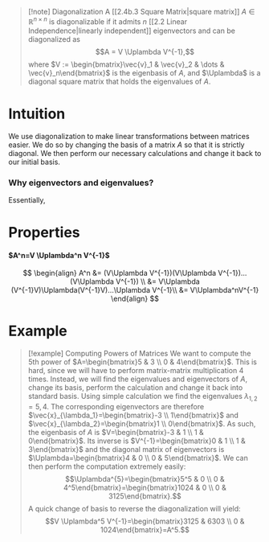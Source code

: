 >[!note] Diagonalization
>A [[2.4b.3 Square Matrix|square matrix]] $A \in \mathbb{R}^{n \times n}$ is diagonalizable if it admits $n$ [[2.2 Linear Independence|linearly independent]] eigenvectors and can be diagonalized as
>$$A = V \Uplambda V^{-1},$$
>where $V := \begin{bmatrix}\vec{v}_1 & \vec{v}_2 & \dots & \vec{v}_n\end{bmatrix}$ is the eigenbasis of $A$, and $\Uplambda$ is a diagonal square matrix that holds the eigenvalues of $A$. 

# Intuition
We use diagonalization to make linear transformations between matrices easier. We do so by changing the basis of a matrix $A$ so that it is strictly diagonal. We then perform our necessary calculations and change it back to our initial basis.
### Why eigenvectors and eigenvalues?
Essentially, 

# Properties
#### $A^n=V \Uplambda^n V^{-1}$
$$
\begin{align}
A^n &= (V\Uplambda V^{-1})(V\Uplambda V^{-1})...(V\Uplambda V^{-1}) \\ 
&=
V\Uplambda (V^{-1}V)\Uplambda(V^{-1}V)...\Uplambda V^{-1}\\
&=
V\Uplambda^nV^{-1}
\end{align}
$$
# Example
>[!example] Computing Powers of Matrices
>We want to compute the 5th power of $A=\begin{bmatrix}5 & 3 \\ 0 & 4\end{bmatrix}$. This is hard, since we will have to perform matrix-matrix multiplication 4 times. Instead, we will find the eigenvalues and eigenvectors of $A$, change its basis, perform the calculation and change it back into standard basis. Using simple calculation we find the eigenvalues $\lambda_{1,2}=5,4$. The corresponding eigenvectors are therefore $\vec{x}_{\lambda_1}=\begin{bmatrix}-3 \\ 1\end{bmatrix}$ and $\vec{x}_{\lambda_2}=\begin{bmatrix}1 \\ 0\end{bmatrix}$. As such, the eigenbasis of $A$ is $V=\begin{bmatrix}-3 & 1 \\ 1 & 0\end{bmatrix}$. Its inverse is $V^{-1}=\begin{bmatrix}0 & 1 \\ 1 & 3\end{bmatrix}$ and the diagonal matrix of eigenvectors is $\Uplambda=\begin{bmatrix}4 & 0 \\ 0 & 5\end{bmatrix}$. We can then perform the computation extremely easily:
>$$\Uplambda^{5}=\begin{bmatrix}5^5 & 0 \\ 0 & 4^5\end{bmatrix}=\begin{bmatrix}1024 & 0 \\ 0 & 3125\end{bmatrix}.$$
>A quick change of basis to reverse the diagonalization will yield:
>$$V \Uplambda^5 V^{-1}=\begin{bmatrix}3125 & 6303 \\ 0 & 1024\end{bmatrix}=A^5.$$

